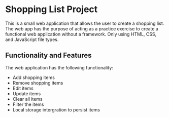 # Shopping List Project
This is a small web application that allows the user to create a shopping list. The web app has the purpose of acting as a practice exercise to create a functional web application without a framework. Only using HTML, CSS, and JavaScript file types.

## Functionality and Features
The web application has the following functionality:
- Add shopping items
- Remove shopping items
- Edit items
- Update items
- Clear all items
- Filter the items
- Local storage intergration to persist items

